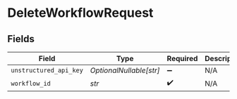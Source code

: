 # DeleteWorkflowRequest


## Fields

| Field                   | Type                    | Required                | Description             |
| ----------------------- | ----------------------- | ----------------------- | ----------------------- |
| `unstructured_api_key`  | *OptionalNullable[str]* | :heavy_minus_sign:      | N/A                     |
| `workflow_id`           | *str*                   | :heavy_check_mark:      | N/A                     |